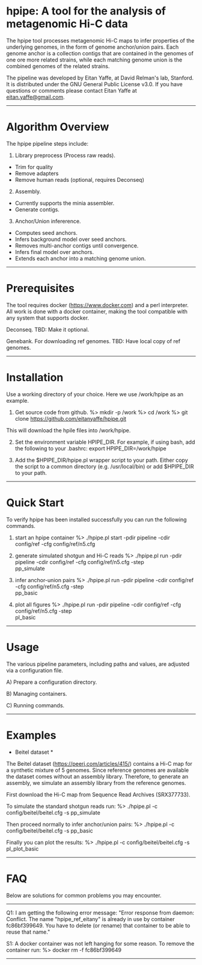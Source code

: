 # hpipe: A tool for the analysis of metagenomic Hi-C data

The hpipe tool processes metagenomic Hi-C maps to infer properties of the
underlying genomes, in the form of genome anchor/union pairs. Each genome 
anchor is a collection contigs that are contained in the genomes of one 
ore more related strains, while each matching genome union is the combined 
genomes of the related strains. 
 
The pipeline was developed by Eitan Yaffe, at David Relman's lab, Stanford. 
It is distributed under the GNU General Public License v3.0. If you have
questions or comments please contact Eitan Yaffe at eitan.yaffe@gmail.com.

--------------------------------------------------------------------------------
# Algorithm Overview

The hpipe pipeline steps include:

1. Library preprocess (Process raw reads).
  - Trim for quality
  - Remove adapters
  - Remove human reads (optional, requires Deconseq)

2. Assembly. 
  - Currently supports the minia assembler.
  - Generate contigs.

3. Anchor/Union infererence.
  - Computes seed anchors.
  - Infers background model over seed anchors.
  - Removes multi-anchor contigs until convergence.
  - Infers final model over anchors.
  - Extends each anchor into a matching genome union. 

--------------------------------------------------------------------------------
# Prerequisites

The tool requires docker (https://www.docker.com) and a perl interpreter. All
work is done with a docker container, making the tool compatible with any 
system that supports docker.

Deconseq. 
TBD: Make it optional.

Genebank. For downloading ref genomes. 
TBD: Have local copy of ref genomes.

--------------------------------------------------------------------------------
# Installation

Use a working directory of your choice. Here we use /work/hpipe as an example.

1. Get source code from github. 
%> mkdir -p /work
%> cd /work
%> git clone https://github.com/eitanyaffe/hpipe.git

This will download the hpile files into /work/hpipe. 

2. Set the environment variable HPIPE_DIR. For example, if using bash, add 
the following to your .bashrc:
export HPIPE_DIR=/work/hpipe

3. Add the $HPIPE_DIR/hpipe.pl wrapper script to your path. Either copy the
script to a common directory (e.g. /usr/local/bin) or add $HPIPE_DIR to your
path.

--------------------------------------------------------------------------------
# Quick Start

To verify hpipe has been installed successfully you can run the following
commands.

1. start an hpipe container
%> ./hpipe.pl start -pdir pipeline -cdir config/ref -cfg config/ref/n5.cfg

2. generate simulated shotgun and Hi-C reads 
%> ./hpipe.pl run -pdir pipeline -cdir config/ref -cfg config/ref/n5.cfg -step \
   pp_simulate

3. infer anchor-union pairs
%> ./hpipe.pl run -pdir pipeline -cdir config/ref -cfg config/ref/n5.cfg -step \
   pp_basic

4. plot all figures
%> ./hpipe.pl run -pdir pipeline -cdir config/ref -cfg config/ref/n5.cfg -step \
   pl_basic

--------------------------------------------------------------------------------
# Usage

The various pipeline parameters, including paths and values, are adjusted via
a configuration file. 

A) Prepare a configuration directory.

B) Managing containers.

C) Running commands.

--------------------------------------------------------------------------------
# Examples

* Beitel dataset *

The Beitel dataset (https://peerj.com/articles/415/) contains
a Hi-C map for a synthetic mixture of 5 genomes. Since reference genomes are 
available the dataset comes without an assembly library. Therefore, to generate
an assembly, we simulate an assembly library from the reference genomes.

First download the Hi-C map from Sequence Read Archives (SRX377733).

To simulate the standard shotgun reads run:
%> ./hpipe.pl -c config/beitel/beitel.cfg -s pp_simulate

Then proceed normally to infer anchor/union pairs:
%> ./hpipe.pl -c config/beitel/beitel.cfg -s pp_basic

Finally you can plot the results:
%> ./hpipe.pl -c config/beitel/beitel.cfg -s pl_plot_basic

--------------------------------------------------------------------------------
# FAQ

Below are solutions for common problems you may encounter.

--------------------------------------------------------------------------------

Q1: I am getting the following error message:
"Error response from daemon: Conflict. The name "hpipe_ref_eitany" is already 
in use by container fc86bf399649. You have to delete (or rename) that container 
to be able to reuse that name."

S1: A docker container was not left hanging for some reason. To remove the 
container run:
%> docker rm -f fc86bf399649

--------------------------------------------------------------------------------

